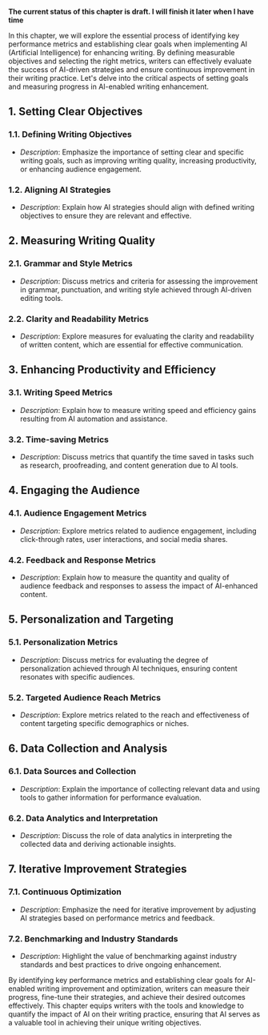 **The current status of this chapter is draft. I will finish it later when I have time**

In this chapter, we will explore the essential process of identifying key performance metrics and establishing clear goals when implementing AI (Artificial Intelligence) for enhancing writing. By defining measurable objectives and selecting the right metrics, writers can effectively evaluate the success of AI-driven strategies and ensure continuous improvement in their writing practice. Let's delve into the critical aspects of setting goals and measuring progress in AI-enabled writing enhancement.

**1. Setting Clear Objectives**
-------------------------------

### 1.1. **Defining Writing Objectives**

* *Description*: Emphasize the importance of setting clear and specific writing goals, such as improving writing quality, increasing productivity, or enhancing audience engagement.

### 1.2. **Aligning AI Strategies**

* *Description*: Explain how AI strategies should align with defined writing objectives to ensure they are relevant and effective.

**2. Measuring Writing Quality**
--------------------------------

### 2.1. **Grammar and Style Metrics**

* *Description*: Discuss metrics and criteria for assessing the improvement in grammar, punctuation, and writing style achieved through AI-driven editing tools.

### 2.2. **Clarity and Readability Metrics**

* *Description*: Explore measures for evaluating the clarity and readability of written content, which are essential for effective communication.

**3. Enhancing Productivity and Efficiency**
--------------------------------------------

### 3.1. **Writing Speed Metrics**

* *Description*: Explain how to measure writing speed and efficiency gains resulting from AI automation and assistance.

### 3.2. **Time-saving Metrics**

* *Description*: Discuss metrics that quantify the time saved in tasks such as research, proofreading, and content generation due to AI tools.

**4. Engaging the Audience**
----------------------------

### 4.1. **Audience Engagement Metrics**

* *Description*: Explore metrics related to audience engagement, including click-through rates, user interactions, and social media shares.

### 4.2. **Feedback and Response Metrics**

* *Description*: Explain how to measure the quantity and quality of audience feedback and responses to assess the impact of AI-enhanced content.

**5. Personalization and Targeting**
------------------------------------

### 5.1. **Personalization Metrics**

* *Description*: Discuss metrics for evaluating the degree of personalization achieved through AI techniques, ensuring content resonates with specific audiences.

### 5.2. **Targeted Audience Reach Metrics**

* *Description*: Explore metrics related to the reach and effectiveness of content targeting specific demographics or niches.

**6. Data Collection and Analysis**
-----------------------------------

### 6.1. **Data Sources and Collection**

* *Description*: Explain the importance of collecting relevant data and using tools to gather information for performance evaluation.

### 6.2. **Data Analytics and Interpretation**

* *Description*: Discuss the role of data analytics in interpreting the collected data and deriving actionable insights.

**7. Iterative Improvement Strategies**
---------------------------------------

### 7.1. **Continuous Optimization**

* *Description*: Emphasize the need for iterative improvement by adjusting AI strategies based on performance metrics and feedback.

### 7.2. **Benchmarking and Industry Standards**

* *Description*: Highlight the value of benchmarking against industry standards and best practices to drive ongoing enhancement.

By identifying key performance metrics and establishing clear goals for AI-enabled writing improvement and optimization, writers can measure their progress, fine-tune their strategies, and achieve their desired outcomes effectively. This chapter equips writers with the tools and knowledge to quantify the impact of AI on their writing practice, ensuring that AI serves as a valuable tool in achieving their unique writing objectives.
